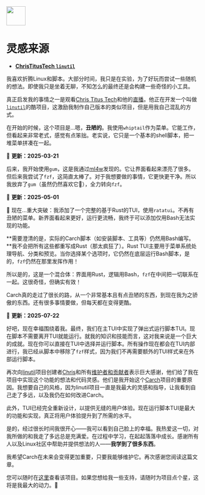 <img src="https://cdn-icons-png.flaticon.com/128/7119/7119415.png" width="50" />

<br>

# 灵感来源

- **[ChrisTitusTech `linutil`](https://github.com/ChrisTitusTech/linutil/)**  

我喜欢折腾Linux和脚本。大部分时间，我只是在实验，为了好玩而尝试一些随机的想法。即使我只是坐着无聊，不知怎么的最终还是会构建一些奇怪的小工具。

真正启发我的事情之一是观看[Chris Titus Tech](https://www.youtube.com/@ChrisTitusTech)和他的[直播](https://www.youtube.com/@TitusTechTalk)。他正在开发一个叫做[`linutil`](https://github.com/ChrisTitusTech/linutil/)的酷项目，这激励我制作自己版本的类似项目，但是用我自己混乱的方式。

在开始的时候，这个项目是...嗯，**丑陋的**。我使用`whiptail`作为菜单。它能工作，但看起来非常老式，感觉有点笨拙。老实说，它只是一个基本的shell脚本，把一堆菜单拼凑在一起。

📅 **更新：2025-03-21**  

后来，我开始使用`gum`，这是我通过[ml4w](https://github.com/mylinuxforwork)发现的。它让界面看起来漂亮了很多。但后来我尝试了`fzf`，这简直太棒了。对于我想要做的事情，它更快更干净。所以我放弃了`gum`（虽然仍然喜欢它💖），全力转向`fzf`。

📅 **更新：2025-05-01**  

🦀 现在...重大突破：我添加了一个完整的基于Rust的TUI，使用`ratatui`。不再有丑陋的菜单。新界面看起来更好，运行更流畅，我终于可以添加仅用Bash无法实现的功能。

**需要澄清的是，实际的Carch脚本（如安装脚本、工具等）仍然用Bash编写。**我不会把所有这些都重写成Rust（那太疯狂了）。Rust TUI主要用于菜单系统处理导航、分类和预览。当你选择某个选项时，它仍然在底层运行Bash脚本，是的，`fzf`仍然在那里发挥作用！

所以是的，这是一个混合体：界面用Rust，逻辑用Bash，`fzf`在中间把一切联系在一起。这很奇怪，但确实有效！

Carch真的走过了很长的路，从一个非常基本且有点丑陋的东西，到现在我为之骄傲的东西。还有很多事情要做，但每天都在变得更酷。

📅 **更新：2025-07-22**

好吧，现在幸福围绕着我。最终，我们在主TUI中实现了弹出式运行脚本TUI。现在脚本不需要离开TUI就能运行。就我的知识和技能而言，这对我来说是一个巨大的成就。现在你可以直接在TUI中选择并运行脚本。所有操作现在都会在TUI内部进行，我已经从脚本中移除了`fzf`样式，因为我们不再需要额外的TUI样式来在外部运行脚本。

再次向[linutil](https://github.com/ChrisTitusTech/linutil)项目创建者[Chris](https://github.com/ChrisTitusTech)和所有[维护者和贡献者](https://github.com/ChrisTitusTech/linutil/graphs/contributors)表示巨大感谢，他们给了我在项目中实现这个功能的想法和代码灵感。他们是我开始这个[Carch](https://github.com/harilvfs/carch)项目的重要原因。我想要自己的风格，因为linutil项目一直是我最大的灵感和指导，让我看到自己走了多远，以及我仍在如何改进Carch。

此外，TUI已经完全重新设计，以提供无缝的用户体验。现在运行脚本TUI是最大的功能和实现，真正将用户体验提升到了所需的水平。

是的，经过很长时间我很开心——我可以看到自己脸上的幸福。我热爱这一切，对我所做的和我走了多远总是充满爱。在过程中学习，在起起落落中成长。感谢所有人以及Linux社区中帮助并提供想法的人——**我学到了很多东西**。

我希望Carch在未来会变得更加重要，只要我能够维护它。再次感谢您阅读这篇文章。

您可以随时在[这里](https://github.com/harilvfs)查看该项目。如果您想给我一些支持，请随时为项目点个星，这将是我最大的动力。🙂